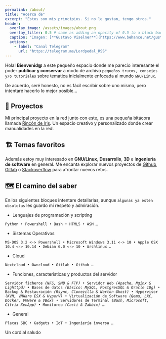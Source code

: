 ```yaml
---
permalink: /about/
title: "Acerca de"
excerpt: "Estos son mis principios. Si no le gustan, tengo otros."
header:
  overlay_image: /assets/images/about.png
  overlay_filter: 0.5 # same as adding an opacity of 0.5 to a black background
  caption: "Imagen: [**Gustavo Viselner**](https://www.behance.net/gustavo_v)"
  actions:
    - label: "Canal Telegram"
      url: "https://telegram.me/Lordpedal_RSS"
---
```


Hola! **Bienvenid@** a este pequeño espacio donde me parecio interesante el poder **publicar y conservar** a modo de archivo `pequeños trucos, consejos y/o tutoriales` sobre tematica inicialmente enfocada al mundo `GNU/Linux`.

De acuerdo, seré honesto, no es fácil escribir sobre uno mismo, pero intentaré hacerlo lo mejor posible…

## 🌇 Proyectos

<p>Mi principal proyecto en la red junto con este, es una pequeña bitácora llamada <a href="https://rincondeiris.club" target="_blank" rel="noopener noreferrer">Rincón de Iris</a>. 
Un espacio creativo y personalizado donde crear manualidades en la red.</p>

## 🏗️ Temas favoritos

<p>Además estoy muy interesado en <strong>GNU/Linux</strong>, <strong>Desarrollo</strong>, <strong>3D</strong> e <strong>Ingeniería de software</strong> en general. Me encanta explorar nuevos proyectos de <a href="https://github.com/" target="_blank" rel="noopener noreferrer">Github</a>, <a href="https://gitlab.com/" target="_blank" rel="noopener noreferrer">Gitlab</a> o <a href="https://stackoverflow.com/" target="_blank" rel="noopener noreferrer">Stackoverflow</a> para afrontar nuevos retos.</p>

## 🗺️ El camino del saber

<p>En los siguientes bloques intentare detallarlas, aunque <code class="highlighter-rouge">algunas ya esten obsoletas</code> les guardo mi respeto y admiración.</p>
<ul>
<li id="-lenguajes-de-programación-y-scripting">Lenguajes de programación y scripting</li>
</ul>
<p><code>Python • Powershell • Bash • HTML5 • ASM <em>…</em></code></p>
<ul>
<li id="-sistemas-operativos">Sistemas Operativos</li>
</ul>
<p><code>MS-DOS 3.2 &lt;-&gt; Powershell • Microsoft Windows 3.11 &lt;-&gt; 10 • Apple OSX 10.4 &lt;-&gt; 10.14 • Debian 6.0 &lt;-&gt; 10 • Archlinux <em>…</em></code></p>
<ul>
<li id="-cloud">Cloud</li>
</ul>
<p><code>Nextcloud • Owncloud • Gitlab • Github <em>…</em></code></p>
<ul>
<li>Funciones, características y productos del servidor</li>
</ul>
<p><code>Servidor ficheros <em>(NFS, SMB &amp; FTP)</em> • Servidor Web <em>(Apache, Nginx &amp; Lighttpd)</em> • Bases de datos <em>(Básico: MySQL, PostgresSQL &amp; Oracle 10g)</em> • Backup &amp; Restauración <em>(Rsync, Clonezilla &amp; Norton Ghost)</em> • Hypervisor <em>(KVM, VMWare ESX &amp; HyperV)</em> • Virtualización de Software <em>(Qemu, LXC, Docker, VMware &amp; VBox)</em> • Servidores de Terminal <em>(Bash, Microsoft, Citrix XenApp)</em> • Monitoreo <em>(Cacti &amp; Zabbix) </em><em>…</em></code></p>
<ul>
<li id="-general">General</li>
</ul>
<p><code>Placas SBC • Gadgets • IoT • Ingeniería inversa <em>…</em></code></p>

Un cordial saludo

